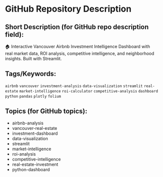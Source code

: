 # GitHub Repository Description

## Short Description (for GitHub repo description field):
🏠 Interactive Vancouver Airbnb Investment Intelligence Dashboard with real market data, ROI analysis, competitive intelligence, and neighborhood insights. Built with Streamlit.

## Tags/Keywords:
`airbnb` `vancouver` `investment-analysis` `data-visualization` `streamlit` `real-estate` `market-intelligence` `roi-calculator` `competitive-analysis` `dashboard` `python` `pandas` `plotly` `folium`

## Topics (for GitHub topics):
- airbnb-analysis
- vancouver-real-estate
- investment-dashboard
- data-visualization
- streamlit
- market-intelligence
- roi-analysis
- competitive-intelligence
- real-estate-investment
- python-dashboard
